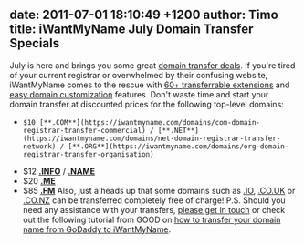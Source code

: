 date: 2011-07-01 18:10:49 +1200
author: Timo
title: iWantMyName July Domain Transfer Specials
----

July is here and brings you some great [domain transfer deals](https://iwantmyname.com/domains/domain-transfer). If you're tired of your current registrar or overwhelmed by their confusing website, iWantMyName comes to the rescue with [60+ transferrable extensions](https://iwantmyname.com/domains/domain-transfer) and [easy domain customization](https://iwantmyname.com/services) features.
Don't waste time and start your domain transfer at discounted prices for the following top-level domains:


*     $10 [**.COM**](https://iwantmyname.com/domains/com-domain-registrar-transfer-commercial) / [**.NET**](https://iwantmyname.com/domains/net-domain-registrar-transfer-network) / [**.ORG**](https://iwantmyname.com/domains/org-domain-registrar-transfer-organisation)
*   $12 **[**.INFO**](https://iwantmyname.com/domains/info-domain-registrar-transfer-information)** / [**.NAME**](https://iwantmyname.com/domains/name-domain-registrar-transfer-names)
*   $20 [**.ME**](https://iwantmyname.com/domains/me-domain-registrar-transfer-montenegro)
*   $85 [**.FM**](https://iwantmyname.com/domains/fm-domain-registrar-transfer-federated-states-of-micronesia)
Also, just a heads up that some domains such as [.IO](https://iwantmyname.com/domains/io-domain-registrar-transfer-british-indian-ocean-territory), [.CO.UK](https://iwantmyname.com/domains/co.uk-domain-registrar-transfer-united-kingdom) or [.CO.NZ](https://iwantmyname.com/domains/co.nz-domain-registrar-transfer-new-zealand) can be transferred completely free of charge!
P.S. Should you need any assistance with your transfers, [please get in touch](https://iwantmyname.com/support) or check out the following tutorial from GOOD on [how to transfer your domain name from GoDaddy to iWantMyName](http://www.good.is/post/how-to-leave-godaddy-com/page:2).
